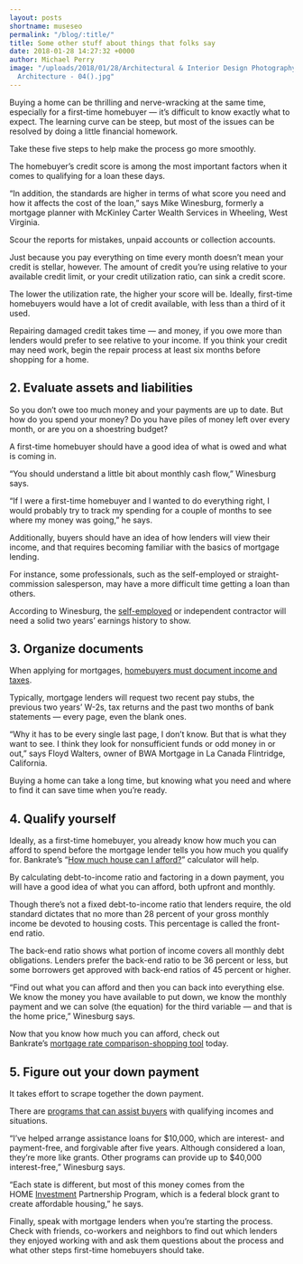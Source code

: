 ```yaml
---
layout: posts
shortname: museseo
permalink: "/blog/:title/"
title: Some other stuff about things that folks say
date: 2018-01-28 14:27:32 +0000
author: Michael Perry
image: "/uploads/2018/01/28/Architectural & Interior Design Photography - Purple Moss
  Architecture - 04().jpg"
---
```

Buying a home can be thrilling and nerve-wracking at the same time, especially for a first-time homebuyer — it’s difficult to know exactly what to expect. The learning curve can be steep, but most of the issues can be resolved by doing a little financial homework.

Take these five steps to help make the process go more smoothly.

The homebuyer’s credit score is among the most important factors when it comes to qualifying for a loan these days.

“In addition, the standards are higher in terms of what score you need and how it affects the cost of the loan,” says Mike Winesburg, formerly a mortgage planner with McKinley Carter Wealth Services in Wheeling, West Virginia.

Scour the reports for mistakes, unpaid accounts or collection accounts.

Just because you pay everything on time every month doesn’t mean your credit is stellar, however. The amount of credit you’re using relative to your available credit limit, or your credit utilization ratio, can sink a credit score.

The lower the utilization rate, the higher your score will be. Ideally, first-time homebuyers would have a lot of credit available, with less than a third of it used.

Repairing damaged credit takes time — and money, if you owe more than lenders would prefer to see relative to your income. If you think your credit may need work, begin the repair process at least six months before shopping for a home.

## 2. Evaluate assets and liabilities

So you don’t owe too much money and your payments are up to date. But how do you spend your money? Do you have piles of money left over every month, or are you on a shoestring budget?

A first-time homebuyer should have a good idea of what is owed and what is coming in.

“You should understand a little bit about monthly cash flow,” Winesburg says.

“If I were a first-time homebuyer and I wanted to do everything right, I would probably try to track my spending for a couple of months to see where my money was going,” he says.

Additionally, buyers should have an idea of how lenders will view their income, and that requires becoming familiar with the basics of mortgage lending.

For instance, some professionals, such as the self-employed or straight-commission salesperson, may have a more difficult time getting a loan than others.

According to Winesburg, the [self-employed](https://www.bankrate.com/finance/mortgages/how-the-self-employed-get-mortgages-1.aspx) or independent contractor will need a solid two years’ earnings history to show.

## 3. Organize documents

When applying for mortgages, [homebuyers must document income and taxes](https://www.bankrate.com/finance/mortgages/documents-you-need-to-get-a-home-mortgage-1.aspx).

Typically, mortgage lenders will request two recent pay stubs, the previous two years’ W-2s, tax returns and the past two months of bank statements — every page, even the blank ones.

“Why it has to be every single last page, I don’t know. But that is what they want to see. I think they look for nonsufficient funds or odd money in or out,” says Floyd Walters, owner of BWA Mortgage in La Canada Flintridge, California.

Buying a home can take a long time, but knowing what you need and where to find it can save time when you’re ready.

## 4. Qualify yourself

Ideally, as a first-time homebuyer, you already know how much you can afford to spend before the mortgage lender tells you how much you qualify for. Bankrate’s “[How much house can I afford?](https://www.bankrate.com/calculators/mortgages/new-house-calculator.aspx)” calculator will help.

By calculating debt-to-income ratio and factoring in a down payment, you will have a good idea of what you can afford, both upfront and monthly.

Though there’s not a fixed debt-to-income ratio that lenders require, the old standard dictates that no more than 28 percent of your gross monthly income be devoted to housing costs. This percentage is called the front-end ratio.

The back-end ratio shows what portion of income covers all monthly debt obligations. Lenders prefer the back-end ratio to be 36 percent or less, but some borrowers get approved with back-end ratios of 45 percent or higher.

“Find out what you can afford and then you can back into everything else. We know the money you have available to put down, we know the monthly payment and we can solve (the equation) for the third variable — and that is the home price,” Winesburg says.

Now that you know how much you can afford, check out Bankrate’s [mortgage rate comparison-shopping tool](https://www.bankrate.com/mortgage.aspx) today.

## 5. Figure out your down payment

It takes effort to scrape together the down payment.

There are [programs that can assist buyers](https://www.bankrate.com/mortgages/first-time-homebuyer-grants-and-programs/) with qualifying incomes and situations.

“I’ve helped arrange assistance loans for $10,000, which are interest- and payment-free, and forgivable after five years. Although considered a loan, they’re more like grants. Other programs can provide up to $40,000 interest-free,” Winesburg says.

“Each state is different, but most of this money comes from the HOME [Investment](https://www.bankrate.com/calculators/retirement/investment-goal-calculator.aspx "investment calculator") Partnership Program, which is a federal block grant to create affordable housing,” he says.

Finally, speak with mortgage lenders when you’re starting the process. Check with friends, co-workers and neighbors to find out which lenders they enjoyed working with and ask them questions about the process and what other steps first-time homebuyers should take.